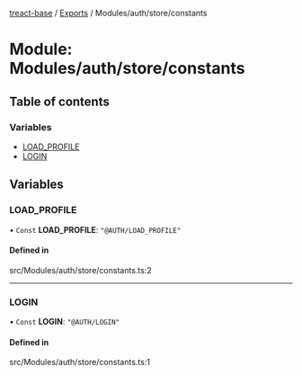 [treact-base](../README.md) / [Exports](../modules.md) / Modules/auth/store/constants

# Module: Modules/auth/store/constants

## Table of contents

### Variables

- [LOAD\_PROFILE](Modules_auth_store_constants.md#load_profile)
- [LOGIN](Modules_auth_store_constants.md#login)

## Variables

### LOAD\_PROFILE

• `Const` **LOAD\_PROFILE**: ``"@AUTH/LOAD_PROFILE"``

#### Defined in

src/Modules/auth/store/constants.ts:2

___

### LOGIN

• `Const` **LOGIN**: ``"@AUTH/LOGIN"``

#### Defined in

src/Modules/auth/store/constants.ts:1

